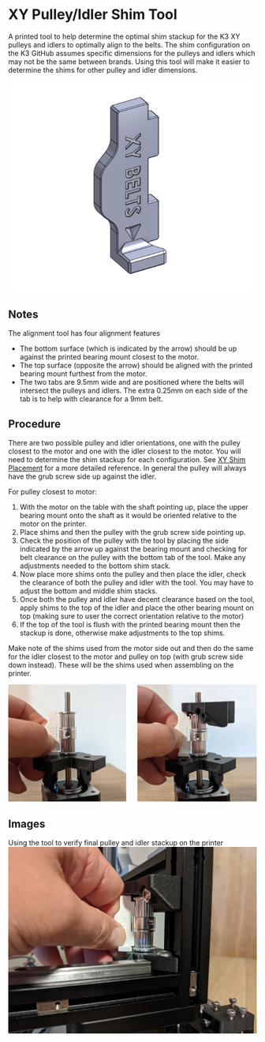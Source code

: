 # XY Pulley/Idler Shim Tool

A printed tool to help determine the optimal shim stackup for the K3 XY pulleys and idlers to optimally align to the belts. The shim configuration on the K3 GitHub assumes specific dimensions for the pulleys and idlers which may not be the same between brands. Using this tool will make it easier to determine the shims for other pulley and idler dimensions.

![CAD](Images/cad.png)

## Notes

The alignment tool has four alignment features
- The bottom surface (which is indicated by the arrow) should be up against the printed bearing mount closest to the motor.
- The top surface (opposite the arrow) should be aligned with the printed bearing mount furthest from the motor.
- The two tabs are 9.5mm wide and are positioned where the belts will intersect the pulleys and idlers. The extra 0.25mm on each side of the tab is to help with clearance for a 9mm belt.

## Procedure

There are two possible pulley and idler orientations, one with the pulley closest to the motor and one with the idler closest to the motor. You will need to determine the shim stackup for each configuration. See [XY Shim Placement](https://github.com/Annex-Engineering/Gasherbrum-K3/tree/main/Release_1_2/STLs/XY_Gantry) for a more detailed reference. In general the pulley will always have the grub screw side up against the idler.

For pulley closest to motor:

1. With the motor on the table with the shaft pointing up, place the upper bearing mount onto the shaft as it would be oriented relative to the motor on the printer.
2. Place shims and then the pulley with the grub screw side pointing up.
3. Check the position of the pulley with the tool by placing the side indicated by the arrow up against the bearing mount and checking for belt clearance on the pulley with the bottom tab of the tool. Make any adjustments needed to the bottom shim stack.
4. Now place more shims onto the pulley and then place the idler, check the clearance of both the pulley and idler with the tool. You may have to adjust the bottom and middle shim stacks.
5. Once both the pulley and idler have decent clearance based on the tool, apply shims to the top of the idler and place the other bearing mount on top (making sure to user the correct orientation relative to the motor)
6. If the top of the tool is flush with the printed bearing mount then the stackup is done, otherwise make adjustments to the top shims.

Make note of the shims used from the motor side out and then do the same for the idler closest to the motor and pulley on top (with grub screw side down instead). These will be the shims used when assembling on the printer.

![Stackup](Images/stackup.png)

## Images

Using the tool to verify final pulley and idler stackup on the printer
![Alignment](Images/alignment.png)

